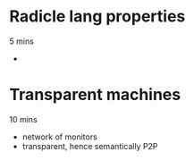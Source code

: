 # Radicle lang properties

5 mins

- 

# Transparent machines

10 mins

  - network of monitors
  - transparent, hence semantically P2P
